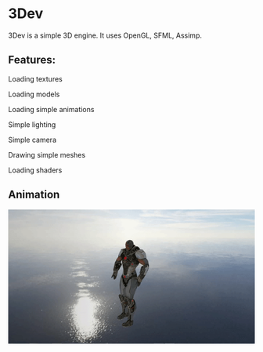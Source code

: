 # 3Dev
3Dev is a simple 3D engine. It uses OpenGL, SFML, Assimp.

## Features:

Loading textures

Loading models

Loading simple animations

Simple lighting

Simple camera

Drawing simple meshes

Loading shaders

## Animation
![](animation.gif)
